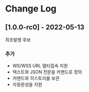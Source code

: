 # Change Log

## [1.0.0-rc0] - 2022-05-13

최초발행 후보
 
### 추가
 
- WS/WSS URL 멀티접속 지원
- 텍스트와 JSON 전문을 커맨드로 정의
- 커맨드와 히스토리를 보관
- 자동완성을 지원

